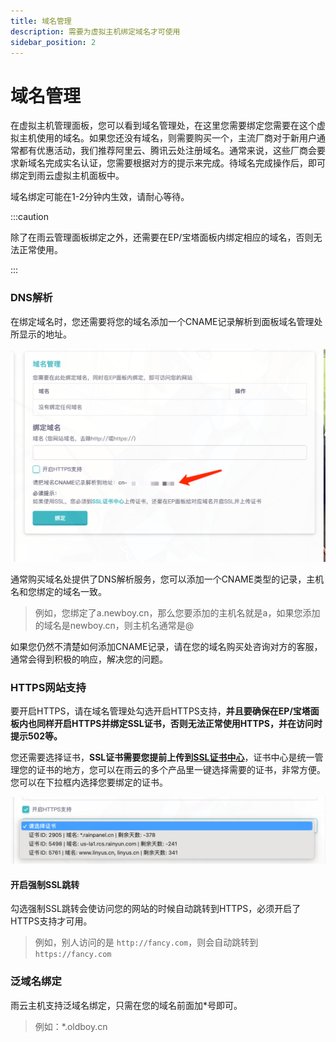 ```yaml
---
title: 域名管理
description: 需要为虚拟主机绑定域名才可使用
sidebar_position: 2
---
```



# 域名管理

在虚拟主机管理面板，您可以看到域名管理处，在这里您需要绑定您需要在这个虚拟主机使用的域名。如果您还没有域名，则需要购买一个，主流厂商对于新用户通常都有优惠活动，我们推荐阿里云、腾讯云处注册域名。通常来说，这些厂商会要求新域名完成实名认证，您需要根据对方的提示来完成。待域名完成操作后，即可绑定到雨云虚拟主机面板中。

域名绑定可能在1-2分钟内生效，请耐心等待。

:::caution

除了在雨云管理面板绑定之外，还需要在EP/宝塔面板内绑定相应的域名，否则无法正常使用。

:::



### DNS解析

在绑定域名时，您还需要将您的域名添加一个CNAME记录解析到面板域名管理处所显示的地址。

![image-20221218122940470@50](./assets/image-20221218122940470.png)

通常购买域名处提供了DNS解析服务，您可以添加一个CNAME类型的记录，主机名和您绑定的域名一致。

> 例如，您绑定了a.newboy.cn，那么您要添加的主机名就是a，如果您添加的域名是newboy.cn，则主机名通常是@

如果您仍然不清楚如何添加CNAME记录，请在您的域名购买处咨询对方的客服，通常会得到积极的响应，解决您的问题。



### HTTPS网站支持

要开启HTTPS，请在域名管理处勾选开启HTTPS支持，**并且要确保在EP/宝塔面板内也同样开启HTTPS并绑定SSL证书，否则无法正常使用HTTPS，并在访问时提示502等。**

您还需要选择证书，**SSL证书需要您提前上传到[SSL证书中心]**，证书中心是统一管理您的证书的地方，您可以在雨云的多个产品里一键选择需要的证书，非常方便。您可以在下拉框内选择您要绑定的证书。

![image-20221218202935799@50](./assets/image-20221218202935799.png)

#### 开启强制SSL跳转

勾选强制SSL跳转会使访问您的网站的时候自动跳转到HTTPS，必须开启了HTTPS支持才可用。

> 例如，别人访问的是 `http://fancy.com`，则会自动跳转到`https://fancy.com`



### 泛域名绑定

雨云主机支持泛域名绑定，只需在您的域名前面加*号即可。

> 例如：*.oldboy.cn



[SSL证书中心]: https://app.rainyun.com/apps/ssl/list

